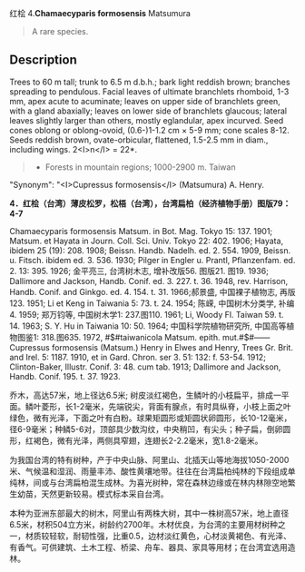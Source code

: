 红桧
4.**Chamaecyparis formosensis** Matsumura

> A rare species.


## Description
Trees to 60 m tall; trunk to 6.5 m d.b.h.; bark light reddish brown; branches spreading to pendulous. Facial leaves of ultimate branchlets rhomboid, 1-3 mm, apex acute to acuminate; leaves on upper side of branchlets green, with a gland abaxially; leaves on lower side of branchlets glaucous; lateral leaves slightly larger than others, mostly eglandular, apex incurved. Seed cones oblong or oblong-ovoid, (0.6-)1-1.2 cm ×  5-9 mm; cone scales 8-12. Seeds reddish brown, ovate-orbicular, flattened, 1.5-2.5 mm in diam., including wings. 2&lt;I&gt;n&lt;/I&gt; = 22*.


> *  Forests in mountain regions; 1000-2900 m. Taiwan

  "Synonym": "&lt;I&gt;Cupressus formosensis&lt;/I&gt; (Matsumura) A. Henry.

**4．红桧（台湾）薄皮松罗，松梧（台湾），台湾扁柏（经济植物手册）图版79：4-7**

Chamaecyparis formosensis Matsum. in Bot. Mag. Tokyo 15: 137. 1901; Matsum. et Hayata in Journ. Coll. Sci. Univ. Tokyo 22: 402. 1906; Hayata, ibidem 25 (19): 208. 1908; Beissn. Handb. Nadelh. ed. 2. 554. 1909, Beissn. u. Fitsch. ibidem ed. 3. 536. 1930; Pilger in Engler u. Prantl, Pflanzenfam. ed. 2. 13: 395. 1926; 金平亮三, 台湾树木志, 增补改版56. 图版21. 图19. 1936; Dallimore and Jackson, Handb. Conif. ed. 3. 227. t. 36. 1948, rev. Harrison, Handb. Conif. and Ginkgo. ed. 4. 154. t. 31. 1966;郝景盛, 中国裸子植物志, 再版123. 1951; Li et Keng in Taiwania 5: 73. t. 24. 1954; 陈嵘, 中国树木分类学, 补编4. 1959; 郑万钧等, 中国树木学1: 237.图110. 1961; Li, Woody Fl. Taiwan 59. t. 14. 1963; S. Y. Hu in Taiwania 10: 50. 1964; 中国科学院植物研究所, 中国高等植物图鉴1: 318.图635. 1972, #$#taiwanicola Matsum. epith. mut.#$#——Cupressus formosensis (Matsum.) Henry in Elwes and Henry, Trees Gr. Brit. and Irel. 5: 1187. 1910, et in Gard. Chron. ser 3. 51: 132: f. 53-54. 1912; Clinton-Baker, Illustr. Conif. 3: 48. cum tab. 1913; Dallimore and Jackson, Handb. Conif. 195. t. 37. 1923.

乔木，高达57米，地上径达6.5米; 树皮淡红褐色，生鳞叶的小枝扁平，排成一平面。鳞叶菱形，长1-2毫米，先端锐尖，背面有腺点，有时具纵脊，小枝上面之叶绿色，微有光泽，下面之叶有白粉。球果矩圆形或矩圆状卵圆形，长10-12毫米，径6-9毫米；种鳞5-6对，顶部具少数沟纹，中央稍凹，有尖头；种子扁，倒卵圆形，红褐色，微有光泽，两侧具窄翅，连翅长2-2.2毫米，宽1.8-2毫米。

为我国台湾的特有树种，产于中央山脉、阿里山、北插天山等地海拔1050-2000米、气候温和湿润、雨量丰沛、酸性黄壤地带。往往在台湾扁柏纯林的下段组成单纯林，间或与台湾扁柏混生成林。为喜光树种，常在森林边缘或在林内林隙空地繁生幼苗，天然更新较易。模式标本采自台湾。

本种为亚洲东部最大的树木，阿里山有两株大树，其中一株树高57米，地上直径6.5米，材积504立方米，树龄约2700年。木材优良，为台湾的主要用材树种之一，材质较轻软，耐韧性强，比重0.5，边材淡红黄色，心材淡黄褐色、有光泽、有香气。可供建筑、土木工程、桥梁、舟车、器具、家具等用材；在台湾宜选用造林。
